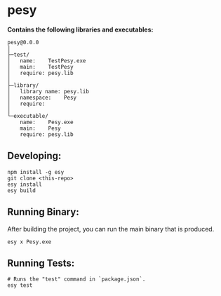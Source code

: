 # pesy


**Contains the following libraries and executables:**

```
pesy@0.0.0
│
├─test/
│   name:    TestPesy.exe
│   main:    TestPesy
│   require: pesy.lib
│
├─library/
│   library name: pesy.lib
│   namespace:    Pesy
│   require:
│
└─executable/
    name:    Pesy.exe
    main:    Pesy
    require: pesy.lib
```

## Developing:

```
npm install -g esy
git clone <this-repo>
esy install
esy build
```

## Running Binary:

After building the project, you can run the main binary that is produced.

```
esy x Pesy.exe 
```

## Running Tests:

```
# Runs the "test" command in `package.json`.
esy test
```
